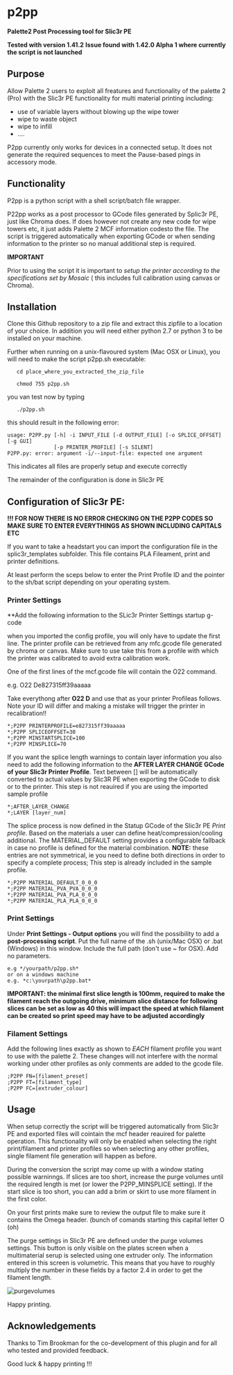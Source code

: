# p2pp
**Palette2 Post Processing tool for Slic3r PE**


**Tested with version 1.41.2**
**Issue found with 1.42.0 Alpha 1 where currently the script is not launched**


## Purpose

Allow Palette 2 users to exploit all freatures and functionality of the palette 2 (Pro) with the Slic3r PE functionality for multi material printing including:

- use of variable layers without blowing up the wipe tower
- wipe to waste object
- wipe to infill
- ....

P2pp currently only works for devices in a connected setup.  It does not generate the required sequences to meet the Pause-based pings in accessory mode.

## Functionality

P2pp is a python script with a  shell script/batch file wrapper.

P22pp works as a post processor to GCode files generated by Splic3r PE, just like Chroma does.   If does however not create any new code for wipe towers etc, it just adds Palette 2 MCF information codesto the file.  The script is triggered automatically when exporting GCode or when sending information to the printer so no manual additional step is required.  

**IMPORTANT**

Prior to using the script it is important to *setup the printer according to the specifications set by Mosaic* ( this includes full calibration using canvas or Chroma).

## Installation

Clone this Github repository to a zip file and extract this zipfile to a location of your choice.  In addition you will need either python 2.7 or python 3 to be installed on your machine.  

Further when running on a unix-flavoured system (Mac OSX or Linux), you will need to make the script p2pp.sh executable:

```
   cd place_where_you_extracted_the_zip_file
   
   chmod 755 p2pp.sh
```

you van test now by typing


```
   ./p2pp.sh
```

this should result in the following error:
```
usage: P2PP.py [-h] -i INPUT_FILE [-d OUTPUT_FILE] [-o SPLICE_OFFSET] [-g GUI]
               [-p PRINTER_PROFILE] [-s SILENT]
P2PP.py: error: argument -i/--input-file: expected one argument
```

This indicates all files are properly setup and execute correctly

The remainder of the configuration is done in Slic3r PE

## Configuration of Slic3r PE:

**!!! FOR NOW THERE IS NO ERROR CHECKING ON THE P2PP CODES SO MAKE SURE TO ENTER EVERYTHINGS AS SHOWN INCLUDING CAPITALS ETC**

If you want to take a headstart you can import the configuration file in the splic3r_templates subfolder.  This file contains PLA Fileament, print and printer definitions.   

At least perform the sceps below to enter the Print Profile ID and the pointer to the sh/bat script depending on your operating system.  

### Printer Settings

**Add the following information to the SLic3r Printer Settings startup g-code

when you imported the config profile, you will only have to update the first line.  The printer profile can be retrieved from any mfc.gcode file generated by chroma or canvas.  Make sure to use take this from a profile with which the printer was calibrated to avoid extra calibration work.

One of the first lines of the mcf.gcode file will contain the O22 command. 

e.g. O22 De827315ff39aaaaa

Take everythong after **O22 D** and use that as your printer Profileas follows.  Note your ID will differ and making a mistake will trigger the printer in recalibration!!

```
*;P2PP PRINTERPROFILE=e827315ff39aaaaa
*;P2PP SPLICEOFFSET=30
*;P2PP MINSTARTSPLICE=100
*;P2PP MINSPLICE=70
```

If you want the splice length warnings to contain layer information you also need to add the following information to the **AFTER LAYER CHANGE GCode of your Slic3r Printer Profile**.  Text between [] will be automatically converted to actual values by Slic3R PE when exporting the GCode to disk or to the printer.  This step is not reauired if you are using the imported sample profile

```
*;AFTER_LAYER_CHANGE
*;LAYER [layer_num]
```

The splice process is now defined in the Statup GCode of the Slic3r  PE *Print profile*.  Based on the materials a user can define heat/compression/cooling additional.  The MATERIAL_DEFAULT setting provides a configurable fallback in case no profile is defined for the material combination.   **NOTE:**  these entries are not symmetrical, ie you need to define both directions in order to specify a complete process; This step is already included in the sample profile.

```
*;P2PP MATERIAL_DEFAULT_0_0_0
*;P2PP MATERIAL_PVA_PVA_0_0_0
*;P2PP MATERIAL_PVA_PLA_0_0_0
*;P2PP MATERIAL_PLA_PLA_0_0_0
```

### Print Settings

Under **Print Settings - Output options** you will find the possibility to add a **post-processing script**.  Put the full name of the .sh (unix/Mac OSX) or .bat  (Windows) in this window.  Include the full path (don't use ~ for OSX).  Add no parameters.

```
e.g */yourpath/p2pp.sh*
or on a windows machine
e.g. *c:\yourpath\p2pp.bat*
```

**IMPORTANT: the minimal first slice length is 100mm, required to make the filament reach the outgoing drive, minimum slice distance for following slices  can be set as low as 40 this will impact the speed at which filament can be created so print speed may have to be adjusted accordingly**


### Filament Settings

Add the following lines exactly as shown to *EACH* filament profile you want to use with the palette 2.
These changes will not interfere with the normal working under other profiles as only comments are added to the gcode file.

```
;P2PP FN=[filament_preset]
;P2PP FT=[filament_type]
;P2PP FC=[extruder_colour]
```


## Usage

When setup correctly the script will be triggered automatically from Slic3r PE and exported files will cointain the mcf header reauired for palette operation.   This functionality will only be enabled when selecting the right print/filament and printer profiles so when selecting any other profiles, single filament file generation will happen as before.

During the conversion the script may come up with a window stating possible warninngs.  If slices are too short, increase the purge volumes until the required length is met (or lower the P2PP_MINSPLICE setting).   If the start slice is too short, you can add a brim or skirt to use more filament in the first color.

On your first prints make sure to review the output file to make sure it contains the Omega header. (bunch of comands starting this capital letter O (oh)

The purge settings in Slic3r PE are defined under the purge volumes settings.  This button is only visible on the plates screen when a multimaterial serup is selected using one extruder only.   The information entered in this screen is volumetric. This means that you have to roughly multiply the number in these fields by a factor 2.4 in order to get the filament length.

![purgevolumes][purgevolumes]

[purgevolumes]: https://github.com/tomvandeneede/p2pp/raw/master/screenshots/purgevolumes.jpg "purgevolumes"

Happy printing.


## Acknowledgements

Thanks to Tim Brookman for the co-development of this plugin and for all who tested and provided feedback.


Good luck & happy printing !!!



